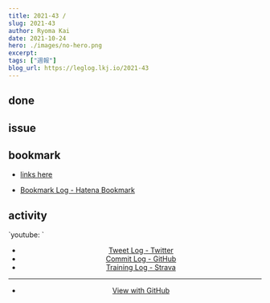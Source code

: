```yaml
---
title: 2021-43 / 
slug: 2021-43
author: Ryoma Kai
date: 2021-10-24
hero: ./images/no-hero.png
excerpt: 
tags: ["週報"]
blog_url: https://leglog.lkj.io/2021-43
---
```


<!--greeting here-->

## done

### 

## issue

### 

## bookmark

- [links here]()


- [Bookmark Log - Hatena Bookmark](https://b.hatena.ne.jp/Ryo_K/bookmark)

## activity

<Tweet tweetLink="" align="center" />
<Instagram instagramId="" />
`youtube: `

- [Tweet Log - Twitter](https://twitter.com/search?q=(from%3Alegnoh)%20until%3A2021-10-24%20since%3A2021-10-18%20-filter%3Areplies&src=typed_query)
- [Commit Log - GitHub](https://github.com/legnoh?tab=overview&from=2021-10-18&to=2021-10-24)
- [Training Log - Strava](https://www.strava.com/athletes/47349424/training/log)

----

- [View with GitHub](https://github.com/legnoh/leglog/blob/master/content/posts/202x/2021/43/index.md)
